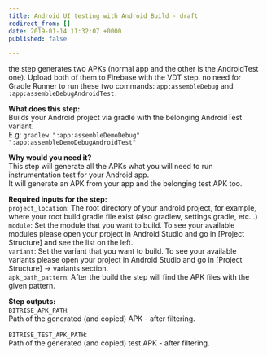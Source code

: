 ```yaml
---
title: Android UI testing with Android Build - draft
redirect_from: []
date: 2019-01-14 11:32:07 +0000
published: false

---
```

the step generates two APKs (normal app and the other is the AndroidTest one). Upload both of them to Firebase with the VDT step. no need for Gradle Runner to run these two commands: `app:assembleDebug` and `:app:assembleDebugAndroidTest. `

**What does this step:**  
Builds your Android project via gradle with the belonging AndroidTest variant.  
E.g: `gradlew ":app:assembleDemoDebug" ":app:assembleDemoDebugAndroidTest"`

**Why would you need it?**  
This step will generate all the APKs what you will need to run instrumentation test for your Android app.  
It will generate an APK from your app and the belonging test APK too.

**Required inputs for the step:**  
`project_location`: The root directory of your android project, for example, where your root build gradle file exist (also gradlew, settings.gradle, etc...)  
`module`: Set the module that you want to build. To see your available modules please open your project in Android Studio and go in \[Project Structure\] and see the list on the left.  
`variant`: Set the variant that you want to build. To see your available variants please open your project in Android Studio and go in \[Project Structure\] -> variants section.  
`apk_path_pattern`: After the build the step will find the APK files with the given pattern.

**Step outputs:**  
`BITRISE_APK_PATH`:  
Path of the generated (and copied) APK - after filtering.

`BITRISE_TEST_APK_PATH`:  
Path of the generated (and copied) test APK - after filtering.